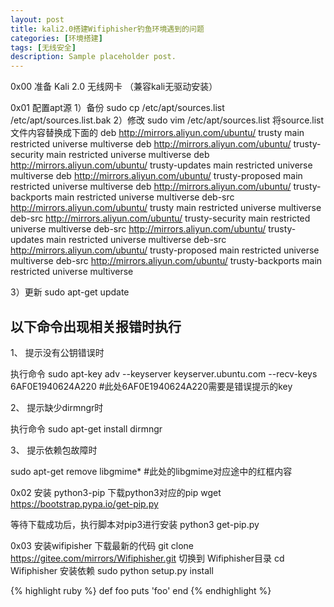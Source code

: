 ```yaml
---
layout: post
title: kali2.0搭建Wifiphisher钓鱼环境遇到的问题
categories: [环境搭建]
tags: [无线安全]
description: Sample placeholder post.
---
```


0x00 准备
Kali 2.0
无线网卡 （兼容kali无驱动安装）

0x01 配置apt源
1）备份
sudo cp /etc/apt/sources.list /etc/apt/sources.list.bak 
2）修改
sudo vim /etc/apt/sources.list
将source.list文件内容替换成下面的
deb http://mirrors.aliyun.com/ubuntu/ trusty main restricted universe multiverse
deb http://mirrors.aliyun.com/ubuntu/ trusty-security main restricted universe multiverse
deb http://mirrors.aliyun.com/ubuntu/ trusty-updates main restricted universe multiverse
deb http://mirrors.aliyun.com/ubuntu/ trusty-proposed main restricted universe multiverse
deb http://mirrors.aliyun.com/ubuntu/ trusty-backports main restricted universe multiverse
deb-src http://mirrors.aliyun.com/ubuntu/ trusty main restricted universe multiverse
deb-src http://mirrors.aliyun.com/ubuntu/ trusty-security main restricted universe multiverse
deb-src http://mirrors.aliyun.com/ubuntu/ trusty-updates main restricted universe multiverse
deb-src http://mirrors.aliyun.com/ubuntu/ trusty-proposed main restricted universe multiverse
deb-src http://mirrors.aliyun.com/ubuntu/ trusty-backports main restricted universe multiverse

3）更新
sudo apt-get update


以下命令出现相关报错时执行
-------------------------------------------------------------------------------------------------------------------------------
1、	提示没有公钥错误时
 
执行命令
sudo apt-key adv --keyserver keyserver.ubuntu.com --recv-keys 6AF0E1940624A220 
#此处6AF0E1940624A220需要是错误提示的key

2、	提示缺少dirmngr时
 
执行命令
sudo apt-get install dirmngr

3、	提示依赖包故障时
 
sudo apt-get remove libgmime*  #此处的libgmime对应途中的红框内容


0x02 安装 python3-pip
下载python3对应的pip
wget  https://bootstrap.pypa.io/get-pip.py
 
等待下载成功后，执行脚本对pip3进行安装
python3 get-pip.py

0x03 安装wifipisher
下载最新的代码
git clone https://gitee.com/mirrors/Wifiphisher.git 
切换到 Wifiphisher目录
cd Wifiphisher 
安装依赖
sudo python setup.py install 



{% highlight ruby %}
def foo
  puts 'foo'
end
{% endhighlight %}
